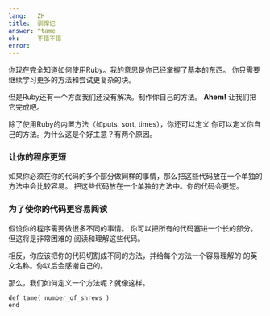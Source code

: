 ```yaml
---
lang:   ZH
title:  驯悍记
answer: ^tame
ok:     不错不错
error:
---
```


你现在完全知道如何使用Ruby。我的意思是你已经掌握了基本的东西。
你只需要继续学习更多的方法和尝试更复杂的块。

但是Ruby还有一个方面我们还没有解决。制作你自己的方法。
__Ahem!__ 让我们把它完成吧。

除了使用Ruby的内置方法（如puts, sort, times），你还可以定义
你可以定义你自己的方法。为什么这是个好主意？有两个原因。

### 让你的程序更短
如果你必须在你的代码的多个部分做同样的事情，那么把这些代码放在一个单独的方法中会比较容易。
把这些代码放在一个单独的方法中。你的代码会更短。

### 为了使你的代码更容易阅读
假设你的程序需要做很多不同的事情。
你可以把所有的代码塞进一个长的部分。但这将是非常困难的
阅读和理解这些代码。

相反，你应该把你的代码切割成不同的方法，并给每个方法一个容易理解的
的英文名称。你以后会感谢自己的。

那么，我们如何定义一个方法呢？就像这样。

    def tame( number_of_shrews )
    end


